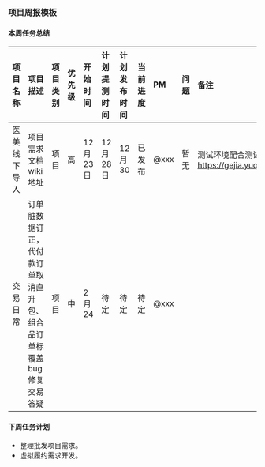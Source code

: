 

### 项目周报模板

#### 本周任务总结

| 项目名称     | 项目描述                                                     | 项目类别 | 优先级 | 开始时间 | 计划提测时间 | 计划发布时间 | 当前进度 | PM   | 问题 | 备注                                                         |
| :----------- | :----------------------------------------------------------- | :------- | :----- | :------- | :----------- | :----------- | :------- | :--- | :--- | :----------------------------------------------------------- |
| 医美线下导入 | 项目需求文档wiki地址                                         | 项目     | 高     | 12月23日 | 12月28日     | 12月30       | 已发布   | @xxx | 暂无 | 测试环境配合测试预发配合测试技术方案：https://gejia.yuque.com/ai3k0w/lvz1bs/wh76be |
| 交易日常     | 订单脏数据订正，代付款订单取消直升包、组合品订单标覆盖bug修复交易答疑 | 项目     | 中     | 2月24    | 待定         | 待定         | 待定     | @xxx |      |                                                              |





#### 下周任务计划

* 整理批发项目需求。
* 虚拟履约需求开发。

